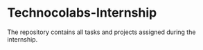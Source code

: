 # Technocolabs-Internship
The repository contains all tasks and projects assigned during the internship.

